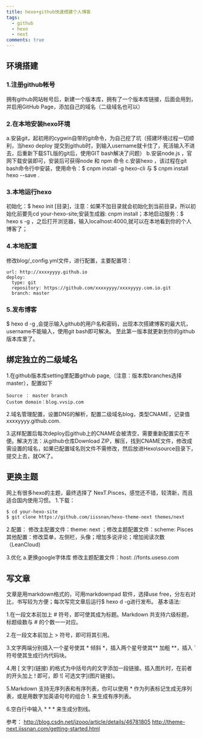 ```yaml
---
title: hexo+github快速搭建个人博客
tags:
  - github
  - hexo
  - next
comments: true
---
```




## 环境搭建
### 1.注册github帐号
拥有github网站帐号后，新建一个版本库，拥有了一个版本库链接，后面会用到，并启用GitHub Page，添加自己的域名（二级域名也可以）
### 2.在本地安装hexo环境
a.安装git，起初用的cygwin自带的git命令，为自己挖了坑（搭建环境过程一切顺利，当hexo deploy 提交到github时，到输入username就卡住了，死活输入不进去，后重新下载STL版的git后，使用GIT bash解决了问题）
b.安装node.js ，官网下载安装即可，安装后可获得node 和 npm 命令
c.安装hexo ，该过程在git bash命令行中安装，使用命令：$ cnpm install -g hexo-cli  与 $ cnpm install hexo --save .
### 3.本地运行hexo
初始化：$ hexo init [目录]，注意：如果不加目录就会初始化到当前目录，所以初始化前要先cd your-hexo-site;安装生成器: cnpm install；本地启动服务：$ hexo s -g ，之后打开浏览器，输入localhost:4000,就可以在本地看到你的个人博客了；
### 4.本地配置
修改blog/_config.yml文件，进行配置，主要配置项：
```
url: http://xxxxyyyy.github.io
deploy:
  type: git
  repository: https://github.com/xxxxyyyy/xxxxyyyy.com.io.git
  branch: master
```
### 5.发布博客
$ hexo d -g ,会提示输入github的用户名和密码，出现本次搭建博客的最大坑，username不能输入，使用git bash即可解决。
至此第一版本就更新到你的github版本库里了。

## 绑定独立的二级域名

1.在github版本库setting里配置github page,（注意：版本库branches选择master），配置如下
```
Source ： master branch
Custom domain：blog.vvsip.com
```
2.域名管理配置，设置DNS的解析，配置二级域名blog，类型CNAME，记录值xxxxyyyy.github.com.

3.这样配置后每次deploy后github上的CNAME会被清空，需要重新配置实在不便。解决方法：从github仓库Download ZIP，解压，找到CNAME文件，修改成需设置的域名，如果已配置域名则文件不需修改，然后放进Hexo\source目录下，提交上去，就OK了。


## 更换主题

网上有很多hexo的主题，最终选择了 NexT.Pisces，感觉还不错，较清新，而且适合国内使用习惯。
1.下载：
```bash
$ cd your-hexo-site
$ git clone https://github.com/iissnan/hexo-theme-next themes/next
```
2.配置：
  修改主配置文件：theme: next  ；修改主题配置文件：scheme: Pisces
  其他配置：修改菜单，左侧栏，头像；增加多说评论；增加阅读次数（LeanCloud)

3.优化
  a.更换google字体库
  修改主题配置文件：host: //fonts.useso.com
  

## 写文章
文章是用markdown格式的，可用markdownpad 软件，选择use free，分左右对比，书写较为方便；每次写完文章后运行$ hexo d -g进行发布。
基本语法:

1.在一段文本前加上 \# 符号，即可使其成为标题。Markdown 共支持六级标题，标题级数与 \# 的个数一一对应。

2.在一段文本前加上 \> 符号，即可将其引用。

3.文字两端分别插入一个星号使其 \* 倾斜 \*，插入两个星号使其\*\* 加粗 \*\*，插入 \` 符号使其生成行内代码块。

4.用 \[ 文字](链接) 的格式为中括号内的文字添加一段链接。插入图片时，在前者的开头加上 \! 即可，即 \!\[ 可选文字](图片链接)。

5.Markdown 支持无序列表和有序列表，你可以使用 \* 作为列表标记生成无序列表，或是用数字加英语句号的组合 1. 来生成有序列表。

6.空白行中输入 \* \* \* 来生成分割线。

参考：
http://blog.csdn.net/jzooo/article/details/46781805
http://theme-next.iissnan.com/getting-started.html
